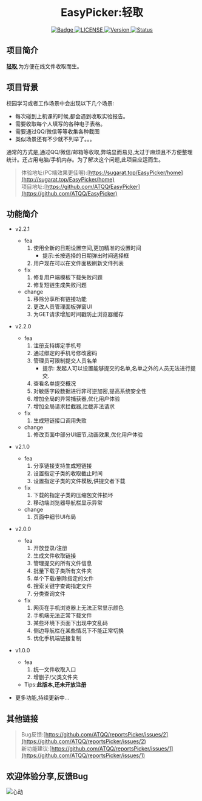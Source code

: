 # <h1 align="center">EasyPicker:轻取</h1>

<p align="center">
	<a href="https://996.icu/#/en_US">
		<img src="https://img.shields.io/badge/link-996.icu-%23FF4D5B.svg?style=flat-square"
			 alt="Badge">
	</a>
	<a href="https://github.com/996icu/996.ICU/blob/master/LICENSE">
		<img src="https://img.shields.io/badge/license-Anti%20996-blue.svg?style=flat-square"
			 alt="LICENSE">
	</a>
 	<a href="https://github.com/ATQQ/reportsPicker/releases">
		<img src="https://img.shields.io/badge/version-2.1.0-brightgreen.svg"
			 alt="Version">
	</a>
 	<a href="https://sugarat.top/EasyPicker/home">
		<img src="https://img.shields.io/badge/status-updating-success.svg"
			 alt="Status">
	</a>
</p>


## 项目简介
**[轻取](http://sugarat.top/EasyPicker/home)**,为方便在线文件收取而生。

## 项目背景
校园学习或者工作场景中会出现以下几个场景:
* 每次碰到上机课的时候,都会遇到收取实验报告。
* 需要收取每个人填写的各种电子表格。
* 需要通过QQ/微信等等收集各种截图
* 类似场景还有不少就不列举了。。。

通常的方式是,通过QQ/微信/邮箱等收取,弊端显而易见,太过于麻烦且不方便整理统计。还占用电脑/手机内存。为了解决这个问题,此项目应运而生。

>体验地址(PC端效果更佳喔):[https://sugarat.top/EasyPicker/home](http://sugarat.top/EasyPicker/home)<br>
>项目地址:[https://github.com/ATQQ/EasyPicker](https://github.com/ATQQ/EasyPicker)

## 功能简介
* v2.2.1
  * fea
    1. 使用全新的日期设置空间,更加精准的设置时间
       * 提示:长按选择的日期弹出时间选择框
    2. 用户现在可以在文件面板刷新文件列表
  * fix
    1. 修复用户端模板下载失败问题
    2. 修复短链生成失败问题
  * change
    1. 移除分享所有链接功能
    2. 更改人员管理面板弹窗UI
    3. 为GET请求增加时间戳防止浏览器缓存
* v2.2.0
  * fea
    1. 注册支持绑定手机号
    2. 通过绑定的手机号修改密码
    3. 管理员可限制提交人员名单
         * 提示: 发起人可以设置能够提交的名单,名单之外的人员无法进行提交.
    4. 查看名单提交概况
    5. 对敏感字段数据进行非可逆加密,提高系统安全性
    6. 增加全局的异常捕获器,优化用户体验
    7. 增加全局请求拦截器,拦截非法请求
  * fix
    1. 生成短链接口调用失败
  * change
    1. 修改页面中部分UI细节,动画效果,优化用户体验

* v2.1.0
  * fea
    1. 分享链接支持生成短链接
    2. 设置指定子类的收取截止时间
    3. 设置指定子类的文件模板,供提交者下载
  * fix
    1. 下载的指定子类的压缩包文件损坏
    2. 移动端浏览器导航栏显示异常
  * change
    1. 页面中细节UI布局
* v2.0.0
  * fea
    1. 开放登录/注册
    2. 生成文件收取链接
    3. 管理提交的所有文件信息
    4. 批量下载子类所有文件夹
    5. 单个下载/删除指定的文件
    6. 搜索关键字查询指定文件
    7. 分类查询文件
  * fix
    1. 网页在手机浏览器上无法正常显示颜色
    2. 手机端无法正常下载文件
    3. 某些环境下页面下出现中文乱码
    4. 侧边导航栏在某些情况下不能正常切换
    5. 优化手机端链接复制

* v1.0.0
  * fea   
    1. 统一文件收取入口
    2. 增删子/父类文件夹
  * Tips:**此版本,还未开放注册**


    
  
* 更多功能,持续更新中...

## 其他链接
>Bug反馈:[https://github.com/ATQQ/reportsPicker/issues/2](https://github.com/ATQQ/reportsPicker/issues/2)<br>
>新功能建议:[https://github.com/ATQQ/reportsPicker/issues/1](https://github.com/ATQQ/reportsPicker/issues/1)
## 欢迎体验分享,反馈Bug
![心动](http://sugarat.top/WebHomeWork/WebUI/img/心动.gif)

